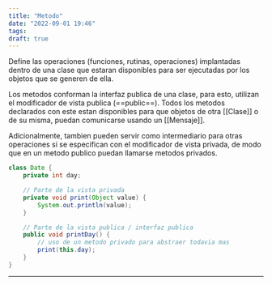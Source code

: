 ```yaml
---
title: "Metodo"
date: "2022-09-01 19:46"
tags: 
draft: true
---
```

Define las operaciones (funciones, rutinas, operaciones) implantadas dentro de una clase que estaran disponibles para ser ejecutadas por los objetos que se generen de ella.

Los metodos conforman la interfaz publica de una clase, para esto, utilizan el modificador de vista publica (==public==). Todos los metodos declarados con este estan disponibles para que objetos de otra [[Clase]] o de su misma, puedan comunicarse usando un [[Mensaje]].

Adicionalmente, tambien pueden servir como intermediario para otras operaciones si se especifican con el modificador de vista privada, de modo que en un metodo publico puedan llamarse metodos privados.

```Java {title="Date.java"}
class Date {
	private int day;

	// Parte de la vista privada
	private void print(Object value) {
		System.out.println(value);
	}

	// Parte de la vista publica / interfaz publica
	public void printDay() {
		// uso de un metodo privado para abstraer todavia mas
		print(this.day);
	}
}
```
___
